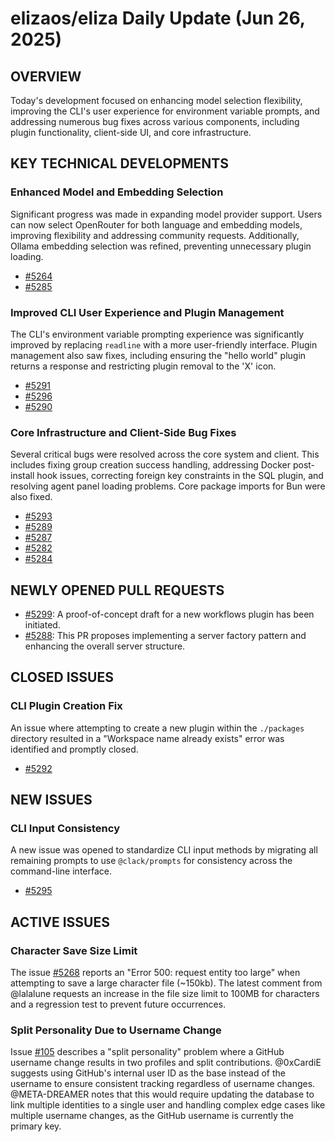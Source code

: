 # elizaos/eliza Daily Update (Jun 26, 2025)

## OVERVIEW 
Today's development focused on enhancing model selection flexibility, improving the CLI's user experience for environment variable prompts, and addressing numerous bug fixes across various components, including plugin functionality, client-side UI, and core infrastructure.

## KEY TECHNICAL DEVELOPMENTS

### Enhanced Model and Embedding Selection
Significant progress was made in expanding model provider support. Users can now select OpenRouter for both language and embedding models, improving flexibility and addressing community requests. Additionally, Ollama embedding selection was refined, preventing unnecessary plugin loading.
- [#5264](https://github.com/elizaos/eliza/pull/5264)
- [#5285](https://github.com/elizaos/eliza/pull/5285)

### Improved CLI User Experience and Plugin Management
The CLI's environment variable prompting experience was significantly improved by replacing `readline` with a more user-friendly interface. Plugin management also saw fixes, including ensuring the "hello world" plugin returns a response and restricting plugin removal to the 'X' icon.
- [#5291](https://github.com/elizaos/eliza/pull/5291)
- [#5296](https://github.com/elizaos/eliza/pull/5296)
- [#5290](https://github.com/elizaos/eliza/pull/5290)

### Core Infrastructure and Client-Side Bug Fixes
Several critical bugs were resolved across the core system and client. This includes fixing group creation success handling, addressing Docker post-install hook issues, correcting foreign key constraints in the SQL plugin, and resolving agent panel loading problems. Core package imports for Bun were also fixed.
- [#5293](https://github.com/elizaos/eliza/pull/5293)
- [#5289](https://github.com/elizaos/eliza/pull/5289)
- [#5287](https://github.com/elizaos/eliza/pull/5287)
- [#5282](https://github.com/elizaos/eliza/pull/5282)
- [#5284](https://github.com/elizaos/eliza/pull/5284)

## NEWLY OPENED PULL REQUESTS
- [#5299](https://github.com/elizaos/eliza/pull/5299): A proof-of-concept draft for a new workflows plugin has been initiated.
- [#5288](https://github.com/elizaos/eliza/pull/5288): This PR proposes implementing a server factory pattern and enhancing the overall server structure.

## CLOSED ISSUES

### CLI Plugin Creation Fix
An issue where attempting to create a new plugin within the `./packages` directory resulted in a "Workspace name already exists" error was identified and promptly closed.
- [#5292](https://github.com/elizaos/eliza/issues/5292)

## NEW ISSUES

### CLI Input Consistency
A new issue was opened to standardize CLI input methods by migrating all remaining prompts to use `@clack/prompts` for consistency across the command-line interface.
- [#5295](https://github.com/elizaos/eliza/issues/5295)

## ACTIVE ISSUES

### Character Save Size Limit
The issue [#5268](https://github.com/elizaos/eliza/issues/5268) reports an "Error 500: request entity too large" when attempting to save a large character file (~150kb). The latest comment from @lalalune requests an increase in the file size limit to 100MB for characters and a regression test to prevent future occurrences.

### Split Personality Due to Username Change
Issue [#105](https://github.com/elizaos/eliza/issues/105) describes a "split personality" problem where a GitHub username change results in two profiles and split contributions. @0xCardiE suggests using GitHub's internal user ID as the base instead of the username to ensure consistent tracking regardless of username changes. @META-DREAMER notes that this would require updating the database to link multiple identities to a single user and handling complex edge cases like multiple username changes, as the GitHub username is currently the primary key.